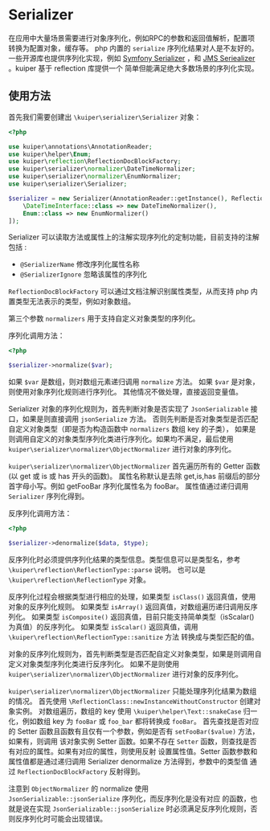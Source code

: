 # Serializer

在应用中大量场景需要进行对象序列化，例如RPC的参数和返回值解析，配置项转换为配置对象，缓存等。 
php 内置的 `serialize` 序列化结果对人是不友好的。一些开源库也提供序列化实现，例如
[Symfony Serializer](https://symfony.com/doc/current/components/serializer.html) ，和
[JMS Seriealizer](https://jmsyst.com/libs/serializer) 。kuiper 基于 reflection 库提供一个 简单但能满足绝大多数场景的序列化实现。

## 使用方法

首先我们需要创建出 `\kuiper\serializer\Serializer` 对象：

```php
<?php

use kuiper\annotations\AnnotationReader;
use kuiper\helper\Enum;
use kuiper\reflection\ReflectionDocBlockFactory;
use kuiper\serializer\normalizer\DateTimeNormalizer;
use kuiper\serializer\normalizer\EnumNormalizer;
use kuiper\serializer\Serializer;

$serializer = new Serializer(AnnotationReader::getInstance(), ReflectionDocBlockFactory::getInstance(), [
    \DateTimeInterface::class => new DateTimeNormalizer(),
    Enum::class => new EnumNormalizer() 
]); 
```

Serializer 可以读取方法或属性上的注解实现序列化的定制功能，目前支持的注解包括 :

- `@SerializerName` 修改序列化属性名称
- `@SerializerIgnore` 忽略该属性的序列化

`ReflectionDocBlockFactory` 可以通过文档注解识别属性类型，从而支持 php 内置类型无法表示的类型，例如对象数组。

第三个参数 `normalizers` 用于支持自定义对象类型的序列化。

序列化调用方法：
```php
<?php

$serializer->normalize($var);
```
如果 `$var` 是数组，则对数组元素递归调用 `normalize` 方法。
如果 `$var` 是对象，则使用对象序列化规则进行序列化。
其他情况不做处理，直接返回变量值。

Serializer 对象的序列化规则为，首先判断对象是否实现了 `JsonSerializable` 接口，如果是则直接调用 `jsonSerialize` 方法。
否则先判断是否对象类型是否匹配自定义对象类型（即是否为构造函数中 `normalizers` 数组 key 的子类），
如果是则调用自定义的对象类型序列化类进行序列化。如果均不满足，最后使用 `kuiper\serializer\normalizer\ObjectNormalizer` 
进行对象的序列化。

`kuiper\serializer\normalizer\ObjectNormalizer` 首先遍历所有的 Getter 函数(以 get 或 is 或 has 开头的函数)。
属性名称默认是去除 get,is,has 前缀后的部分首字母小写。例如 getFooBar 序列化属性名为 fooBar。
属性值通过递归调用 `Serializer` 序列化得到。

反序列化调用方法：

```php
<?php

$serializer->denormalize($data, $type);
```
反序列化时必须提供序列化结果的类型信息。类型信息可以是类型名，参考 `\kuiper\reflection\ReflectionType::parse` 说明。
也可以是 `\kuiper\reflection\ReflectionType` 对象。

反序列化过程会根据类型进行相应的处理，如果类型 `isClass()` 返回真值，使用对象的反序列化规则。
如果类型 `isArray()` 返回真值，对数组遍历递归调用反序列化。
如果类型 `isComposite()` 返回真值，目前只能支持简单类型（isScalar() 为真值）的反序列化。
如果类型 `isScalar()` 返回真值，调用 `\kuiper\reflection\ReflectionType::sanitize` 方法
转换成与类型匹配的值。

对象的反序列化规则为，首先判断类型是否匹配自定义对象类型，如果是则调用自定义对象类型序列化类进行反序列化。
如果不是则使用 `kuiper\serializer\normalizer\ObjectNormalizer` 进行对象的反序列化。

`kuiper\serializer\normalizer\ObjectNormalizer` 只能处理序列化结果为数组的情况。
首先使用 `\ReflectionClass::newInstanceWithoutConstructor` 创建对象实例。
对数组遍历，数组的 key 使用 `\kuiper\helper\Text::snakeCase` 归一化，例如数组 key 为 `fooBar` 或 `foo_bar` 
都将转换成 `fooBar`。
首先查找是否对应的 Setter 函数且函数有且仅有一个参数，例如是否有 `setFooBar($value)` 方法，如果有，则调用
该对象实例 Setter 函数。如果不存在 `Setter` 函数，则查找是否有对应的属性。如果有对应的属性，则使用反射
设置属性值。Setter 函数参数和属性值都是通过递归调用 Serializer denormalize 方法得到，参数中的类型值
通过 `ReflectionDocBlockFactory` 反射得到。

注意到 `ObjectNormalizer` 的 normalize 使用 `JsonSerializable::jsonSerialize` 序列化，而反序列化是没有对应
的函数，也就是说在实现 `JsonSerializable::jsonSerialize` 时必须满足反序列化规则，否则反序列化时可能会出现错误。

